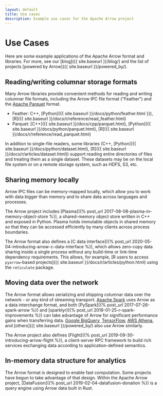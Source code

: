```yaml
---
layout: default
title: Use cases
description: Example use cases for the Apache Arrow project
---
```

<!--
{% comment %}
Licensed to the Apache Software Foundation (ASF) under one or more
contributor license agreements.  See the NOTICE file distributed with
this work for additional information regarding copyright ownership.
The ASF licenses this file to you under the Apache License, Version 2.0
(the "License"); you may not use this file except in compliance with
the License.  You may obtain a copy of the License at

http://www.apache.org/licenses/LICENSE-2.0

Unless required by applicable law or agreed to in writing, software
distributed under the License is distributed on an "AS IS" BASIS,
WITHOUT WARRANTIES OR CONDITIONS OF ANY KIND, either express or implied.
See the License for the specific language governing permissions and
limitations under the License.
{% endcomment %}
-->

# Use Cases

Here are some example applications of the Apache Arrow format and libraries.
For more, see our [blog]({{ site.baseurl }}/blog/) and the list of projects
[powered by Arrow]({{ site.baseurl }}/powered_by/).

## Reading/writing columnar storage formats

Many Arrow libraries provide convenient methods for reading and writing
columnar file formats, including the Arrow IPC file format ("Feather")
and the [Apache Parquet](https://parquet.apache.org/) format.

<!-- Link to implementation matrix? -->

* Feather: C++, [Python]({{ site.baseurl }}/docs/python/feather.html }}),
  [R]({{ site.baseurl }}/docs/r/reference/read_feather.html)
* Parquet: [C++]({{ site.baseurl }}/docs/cpp/parquet.html),
  [Python]({{ site.baseurl }}/docs/python/parquet.html),
  [R]({{ site.baseurl }}/docs/r/reference/read_parquet.html)

In addition to single-file readers, some libraries (C++,
[Python]({{ site.baseurl }}/docs/python/dataset.html),
[R]({{ site.baseurl }}/docs/r/articles/dataset.html)) support reading
entire directories of files and treating them as a single dataset. These
datasets may be on the local file system or on a remote storage system, such
as HDFS, S3, etc.

## Sharing memory locally

Arrow IPC files can be memory-mapped locally, which allow you to work with
data bigger than memory and to share data across languages and processes.
<!-- example? -->

The Arrow project includes [Plasma]({% post_url 2017-08-08-plasma-in-memory-object-store %}),
a shared-memory object store written in C++ and exposed in Python. Plasma
holds immutable objects in shared memory so that they can be accessed
efficiently by many clients across process boundaries.

The Arrow format also defines a [C data interface]({% post_url 2020-05-04-introducing-arrow-c-data-interface %}),
which allows zero-copy data sharing inside a single process without any
build-time or link-time dependency requirements. This allows, for example,
[R users to access `pyarrow`-based projects]({{ site.baseurl }}/docs/r/articles/python.html)
using the `reticulate` package.

## Moving data over the network

The Arrow format allows serializing and shipping columnar data
over the network - or any kind of streaming transport.
[Apache Spark](https://spark.apache.org/) uses Arrow as a
data interchange format, and both [PySpark]({% post_url 2017-07-26-spark-arrow %})
and [sparklyr]({% post_url 2019-01-25-r-spark-improvements %}) can take
advantage of Arrow for significant performance gains when transferring data.
[Google BigQuery](https://cloud.google.com/bigquery/docs/reference/storage),
[TensorFlow](https://www.tensorflow.org/tfx),
[AWS Athena](https://docs.aws.amazon.com/athena/latest/ug/connect-to-a-data-source.html),
and [others]({{ site.baseurl }}/powered_by/) also use Arrow similarly.

The Arrow project also defines [Flight]({% post_url 2019-09-30-introducing-arrow-flight %}),
a client-server RPC framework to build rich services exchanging data according
to application-defined semantics.

<!-- turbodbc -->

## In-memory data structure for analytics

The Arrow format is designed to enable fast computation. Some projects have
begun to take advantage of that design.  Within the Apache Arrow project,
[DataFusion]({% post_url 2019-02-04-datafusion-donation %}) is a query engine
using Arrow data built in Rust.

<!--
* Rapids?
* Dremio?
-->
